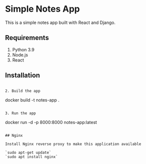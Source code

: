 # Simple Notes App
This is a simple notes app built with React and Django.

## Requirements
1. Python 3.9
2. Node.js
3. React     
 
## Installation
```

2. Build the app
``` 
docker build -t notes-app .
```

3. Run the app
```
docker run -d -p 8000:8000 notes-app:latest
```

## Nginx

Install Nginx reverse proxy to make this application available

`sudo apt-get update`
`sudo apt install nginx`
